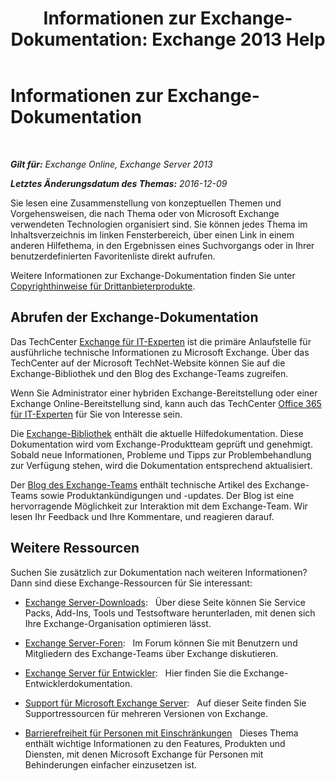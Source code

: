 ﻿---
title: 'Informationen zur Exchange-Dokumentation: Exchange 2013 Help'
TOCTitle: Informationen zur Exchange-Dokumentation
ms:assetid: cbc07e0d-2884-4e5d-8065-39b7f6299b9b
ms:mtpsurl: https://technet.microsoft.com/de-de/library/Dd351146(v=EXCHG.150)
ms:contentKeyID: 50474849
ms.date: 04/24/2018
mtps_version: v=EXCHG.150
ms.translationtype: HT
---

# Informationen zur Exchange-Dokumentation

 

_**Gilt für:** Exchange Online, Exchange Server 2013_

_**Letztes Änderungsdatum des Themas:** 2016-12-09_

Sie lesen eine Zusammenstellung von konzeptuellen Themen und Vorgehensweisen, die nach Thema oder von Microsoft Exchange verwendeten Technologien organisiert sind. Sie können jedes Thema im Inhaltsverzeichnis im linken Fensterbereich, über einen Link in einem anderen Hilfethema, in den Ergebnissen eines Suchvorgangs oder in Ihrer benutzerdefinierten Favoritenliste direkt aufrufen.

Weitere Informationen zur Exchange-Dokumentation finden Sie unter [Copyrighthinweise für Drittanbieterprodukte](third-party-copyright-notices-exchange-2013-help.md).

## Abrufen der Exchange-Dokumentation

Das TechCenter [Exchange für IT-Experten](https://go.microsoft.com/fwlink/p/?linkid=34165) ist die primäre Anlaufstelle für ausführliche technische Informationen zu Microsoft Exchange. Über das TechCenter auf der Microsoft TechNet-Website können Sie auf die Exchange-Bibliothek und den Blog des Exchange-Teams zugreifen.

Wenn Sie Administrator einer hybriden Exchange-Bereitstellung oder einer Exchange Online-Bereitstellung sind, kann auch das TechCenter [Office 365 für IT-Experten](https://go.microsoft.com/fwlink/p/?linkid=282341) für Sie von Interesse sein.

Die [Exchange-Bibliothek](https://go.microsoft.com/fwlink/p/?linkid=82055) enthält die aktuelle Hilfedokumentation. Diese Dokumentation wird vom Exchange-Produktteam geprüft und genehmigt. Sobald neue Informationen, Probleme und Tipps zur Problembehandlung zur Verfügung stehen, wird die Dokumentation entsprechend aktualisiert.

Der [Blog des Exchange-Teams](https://go.microsoft.com/fwlink/p/?linkid=178595) enthält technische Artikel des Exchange-Teams sowie Produktankündigungen und -updates. Der Blog ist eine hervorragende Möglichkeit zur Interaktion mit dem Exchange-Team. Wir lesen Ihr Feedback und Ihre Kommentare, und reagieren darauf.

## Weitere Ressourcen

Suchen Sie zusätzlich zur Dokumentation nach weiteren Informationen? Dann sind diese Exchange-Ressourcen für Sie interessant:

  - [Exchange Server-Downloads](https://go.microsoft.com/fwlink/p/?linkid=179447):   Über diese Seite können Sie Service Packs, Add-Ins, Tools und Testsoftware herunterladen, mit denen sich Ihre Exchange-Organisation optimieren lässt.

  - [Exchange Server-Foren](https://go.microsoft.com/fwlink/p/?linkid=60612):   Im Forum können Sie mit Benutzern und Mitgliedern des Exchange-Teams über Exchange diskutieren.

  - [Exchange Server für Entwickler](https://go.microsoft.com/fwlink/p/?linkid=24705):   Hier finden Sie die Exchange-Entwicklerdokumentation.

  - [Support für Microsoft Exchange Server](https://go.microsoft.com/fwlink/p/?linkid=283967):   Auf dieser Seite finden Sie Supportressourcen für mehreren Versionen von Exchange.

  - [Barrierefreiheit für Personen mit Einschränkungen](accessibility-for-people-with-disabilities-exchange-2013-help.md)   Dieses Thema enthält wichtige Informationen zu den Features, Produkten und Diensten, mit denen Microsoft Exchange für Personen mit Behinderungen einfacher einzusetzen ist.

